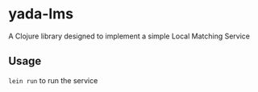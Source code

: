 # yada-lms

A Clojure library designed to implement a simple Local Matching Service

## Usage

`lein run` to run the service
